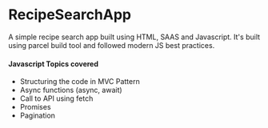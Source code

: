 # RecipeSearchApp

A simple recipe search app built using HTML, SAAS and Javascript. It's built using parcel build tool and followed modern JS best practices.

#### Javascript Topics covered

- Structuring the code in MVC Pattern
- Async functions (async, await)
- Call to API using fetch
- Promises
- Pagination
